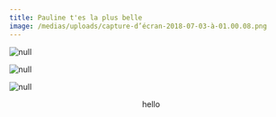 ```yaml
---
title: Pauline t'es la plus belle
image: /medias/uploads/capture-d’écran-2018-07-03-à-01.00.08.png
---
```

![null](/medias/uploads/capture-d’écran-2018-07-03-à-00.59.58.png)

![null](/medias/uploads/capture-d’écran-2018-07-03-à-01.00.17.png)

![null](/medias/uploads/capture-d’écran-2018-07-03-à-01.00.31.png)

<center>hello</center>
